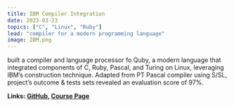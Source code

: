 ```yaml
---
title: IBM Compiler Integration
date: 2023-03-23
topics: ["C", "Linux", "Ruby"]
lead: "compiler for a modern programming language"
image: IBM.png
---
```


built a compiler and language processor fo Quby, a modern language that integrated components of C, Ruby, Pascal, and Turing on Linux, leveraging IBM’s construction technique. Adapted from PT Pascal compiler using S/SL, project’s outcome & tests sets revealed an evaluation score of 97%.

**Links: [GitHub](https://github.com/dylanhans),
[Course Page]()**
